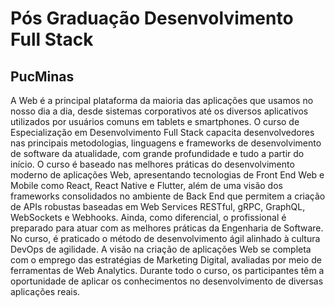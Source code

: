# Pós Graduação Desenvolvimento Full Stack
## PucMinas
A Web é a principal plataforma da maioria das aplicações que usamos no nosso dia a dia, desde sistemas corporativos até os diversos aplicativos utilizados por usuários comuns em tablets e smartphones. O curso de Especialização em Desenvolvimento Full Stack capacita desenvolvedores nas principais metodologias, linguagens e frameworks de desenvolvimento de software da atualidade, com grande profundidade e tudo a partir do início. O curso é baseado nas melhores práticas do desenvolvimento moderno de aplicações Web, apresentando tecnologias de Front End Web e Mobile como React, React Native e Flutter, além de uma visão dos frameworks consolidados no ambiente de Back End que permitem a criação de APIs robustas baseadas em Web Services RESTful, gRPC, GraphQL, WebSockets e Webhooks. Ainda, como diferencial, o profissional é preparado para atuar com as melhores práticas da Engenharia de Software. No curso, é praticado o método de desenvolvimento ágil alinhado à cultura DevOps de agilidade. A visão na criação de aplicações Web se completa com o emprego das estratégias de Marketing Digital, avaliadas por meio de ferramentas de Web Analytics. Durante todo o curso, os participantes têm a oportunidade de aplicar os conhecimentos no desenvolvimento de diversas aplicações reais.